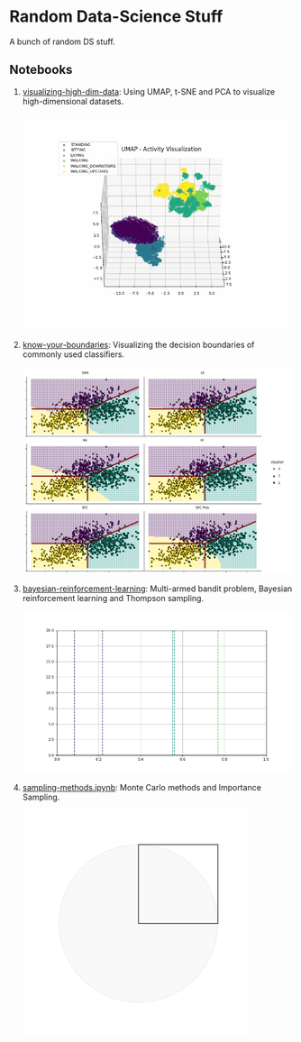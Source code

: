 # Random Data-Science Stuff

A bunch of random DS stuff.

## Notebooks

1. [visualizing-high-dim-data](https://github.com/AvivNavon/radss/blob/master/notebooks/visualizing-high-dim-data.ipynb): Using UMAP, t-SNE and PCA to visualize high-dimensional datasets.

    <img src="https://github.com/AvivNavon/radss/blob/master/images/umap.gif" width="500">
    
2. [know-your-boundaries](https://github.com/AvivNavon/radss/blob/master/notebooks/know-your-boundaries.ipynb): Visualizing the decision boundaries of commonly used classifiers.

    <img src="https://github.com/AvivNavon/radss/blob/master/images/boundaries.png" width="500">
    
3. [bayesian-reinforcement-learning](https://github.com/AvivNavon/radss/blob/master/notebooks/bayesian-reinforcement-learning.ipynb):
    Multi-armed bandit problem, Bayesian reinforcement learning and Thompson sampling.
    
    <img src="https://github.com/AvivNavon/radss/blob/master/images/ts-brl.gif" width="500">
    
4. [sampling-methods.ipynb](https://github.com/AvivNavon/radss/blob/master/notebooks/sampling-methods.ipynb): Monte Carlo methods and Importance Sampling.
    
    ![](images/mc-pi.gif)

